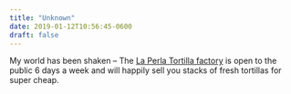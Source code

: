 ```yaml
---
title: "Unknown"
date: 2019-01-12T10:56:45-0600
draft: false
---
```


My world has been shaken – The [La Perla Tortilla factory](https://www.tortillalaperla.com) is open to the public 6 days a week and will happily sell you stacks of fresh tortillas for super cheap.
